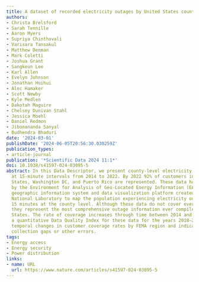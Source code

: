 ```yaml
---
title: A dataset of recorded electricity outages by United States county 2014–2022
authors:
- Christa Brelsford
- Sarah Tennille
- Aaron Myers
- Supriya Chinthavali
- Varisara Tansakul
- Matthew Denman
- Mark Coletti
- Joshua Grant
- Sangkeun Lee
- Karl Allen
- Evelyn Johnson
- Jonathan Huihui
- Alec Hamaker
- Scott Newby
- Kyle Medlen
- Dakotah Maguire
- Chelsey Dunivan Stahl
- Jessica Moehl
- Daniel Redmon
- Jibonananda Sanyal
- Budhendra Bhaduri
date: '2024-03-01'
publishDate: '2024-06-05T20:56:30.030259Z'
publication_types:
- article-journal
publication: '*Scientific Data 2024 11:1*'
doi: 10.1038/s41597-024-03095-5
abstract: In this Data Descriptor, we present county-level electricity outage estimates
  at 15-minute intervals from 2014 to 2022. By 2022 92% of customers in the 50 US
  States, Washington DC, and Puerto Rico are represented. These data have been produced
  by the Environment for Analysis of Geo-Located Energy Information (EAGLE-ITM), a
  geographic information system and data visualization platform created at Oak Ridge
  National Laboratory to map the population experiencing electricity outages every
  15 minutes at the county level. Although these data do not cover every US customer,
  they represent the most comprehensive outage information ever compiled for the United
  States. The rate of coverage increases through time between 2014 and 2022. We present
  a quantitative Data Quality Index for these data for the years 2018–2022 to demonstrate
  temporal changes in customer coverage rates by FEMA region and indicators of data
  collection gaps or other errors.
tags:
- Energy access
- Energy security
- Power distribution
links:
- name: URL
  url: https://www.nature.com/articles/s41597-024-03095-5
---
```

